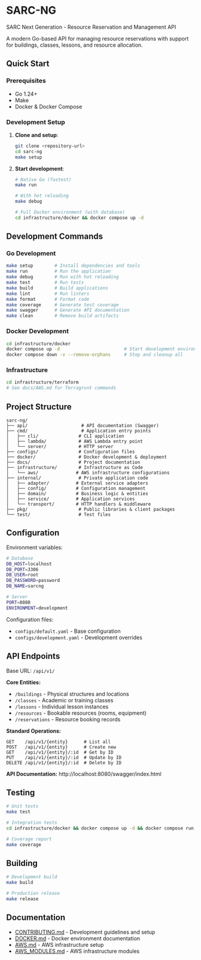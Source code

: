 # SARC-NG

SARC Next Generation - Resource Reservation and Management API

A modern Go-based API for managing resource reservations with support for buildings, classes, lessons, and resource allocation.

## Quick Start

### Prerequisites
- Go 1.24+
- Make
- Docker & Docker Compose

### Development Setup

1. **Clone and setup**:
   ```bash
   git clone <repository-url>
   cd sarc-ng
   make setup
   ```

2. **Start development**:
   ```bash
   # Native Go (fastest)
   make run

   # With hot reloading
   make debug

   # Full Docker environment (with database)
   cd infrastructure/docker && docker compose up -d
   ```

## Development Commands

### Go Development
```bash
make setup        # Install dependencies and tools
make run          # Run the application
make debug        # Run with hot reloading
make test         # Run tests
make build        # Build applications
make lint         # Run linters
make format       # Format code
make coverage     # Generate test coverage
make swagger      # Generate API documentation
make clean        # Remove build artifacts
```

### Docker Development
```bash
cd infrastructure/docker
docker compose up -d                        # Start development environment
docker compose down -v --remove-orphans     # Stop and cleanup all
```

### Infrastructure
```bash
cd infrastructure/terraform
# See docs/AWS.md for Terragrunt commands
```

## Project Structure

```
sarc-ng/
├── api/                    # API documentation (Swagger)
├── cmd/                    # Application entry points
│   ├── cli/               # CLI application
│   ├── lambda/            # AWS Lambda entry point
│   └── server/            # HTTP server
├── configs/               # Configuration files
├── docker/                # Docker development & deployment
├── docs/                  # Project documentation
├── infrastructure/        # Infrastructure as Code
│   └── aws/              # AWS infrastructure configurations
├── internal/              # Private application code
│   ├── adapter/          # External service adapters
│   ├── config/           # Configuration management
│   ├── domain/           # Business logic & entities
│   ├── service/          # Application services
│   └── transport/        # HTTP handlers & middleware
├── pkg/                   # Public libraries & client packages
└── test/                  # Test files
```

## Configuration

Environment variables:
```bash
# Database
DB_HOST=localhost
DB_PORT=3306
DB_USER=root
DB_PASSWORD=password
DB_NAME=sarcng

# Server
PORT=8080
ENVIRONMENT=development
```

Configuration files:
- `configs/default.yaml` - Base configuration
- `configs/development.yaml` - Development overrides

## API Endpoints

Base URL: `/api/v1/`

**Core Entities:**
- `/buildings` - Physical structures and locations
- `/classes` - Academic or training classes
- `/lessons` - Individual lesson instances
- `/resources` - Bookable resources (rooms, equipment)
- `/reservations` - Resource booking records

**Standard Operations:**
```
GET    /api/v1/{entity}      # List all
POST   /api/v1/{entity}      # Create new
GET    /api/v1/{entity}/:id  # Get by ID
PUT    /api/v1/{entity}/:id  # Update by ID
DELETE /api/v1/{entity}/:id  # Delete by ID
```

**API Documentation:** http://localhost:8080/swagger/index.html

## Testing

```bash
# Unit tests
make test

# Integration tests
cd infrastructure/docker && docker compose up -d && docker compose run --rm app go test -tags=integration ./test/integration/... && docker compose down -v --remove-orphans

# Coverage report
make coverage
```

## Building

```bash
# Development build
make build

# Production release
make release
```

## Documentation

- [CONTRIBUTING.md](docs/CONTRIBUTING.md) - Development guidelines and setup
- [DOCKER.md](docs/DOCKER.md) - Docker environment documentation
- [AWS.md](docs/AWS.md) - AWS infrastructure setup
- [AWS_MODULES.md](docs/AWS_MODULES.md) - AWS infrastructure modules
